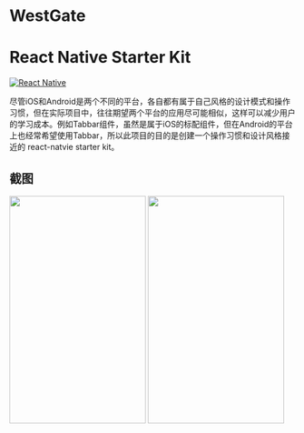 # WestGate
React Native Starter Kit
===
[![React Native](https://img.shields.io/badge/react%20native-0.33-brightgreen.svg)](https://github.com/facebook/react-native)

尽管iOS和Android是两个不同的平台，各自都有属于自己风格的设计模式和操作习惯，但在实际项目中，往往期望两个平台的应用尽可能相似，这样可以减少用户的学习成本。例如Tabbar组件，虽然是属于iOS的标配组件，但在Android的平台上也经常希望使用Tabbar，所以此项目的目的是创建一个操作习惯和设计风格接近的 react-natvie starter kit。

## 截图
<img src="http://7xlphv.com1.z0.glb.clouddn.com/develop/westgate/screenshot_android.png" width="240px" height="400px"/>  <img src="http://7xlphv.com1.z0.glb.clouddn.com/develop/westgate/screenshot_ios.png" width="240px" height="400px"/>
